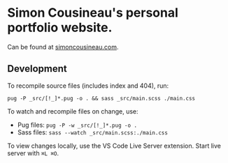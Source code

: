 # Simon Cousineau's personal portfolio website.

Can be found at [simoncousineau.com](https://simoncousineau.com).

## Development

To recompile source files (includes index and 404), run:

```
pug -P _src/[!_]*.pug -o . && sass _src/main.scss ./main.css
```

To watch and recompile files on change, use:

- Pug files:
  `pug -P -w _src/[!_]*.pug -o .`
- Sass files:
  `sass --watch _src/main.scss:./main.css`

To view changes locally, use the VS Code Live Server extension. Start live server with `⌘L ⌘O`.
